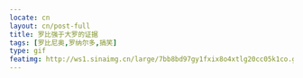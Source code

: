 ```yaml
---
locate: cn
layout: cn/post-full
title: 罗比强于大罗的证据
tags: [罗比尼奥,罗纳尔多,搞笑]
type: gif
featimg: http://ws1.sinaimg.cn/large/7bb8bd97gy1fxix8o4xtlg20cc05k1co.gif
---
```

